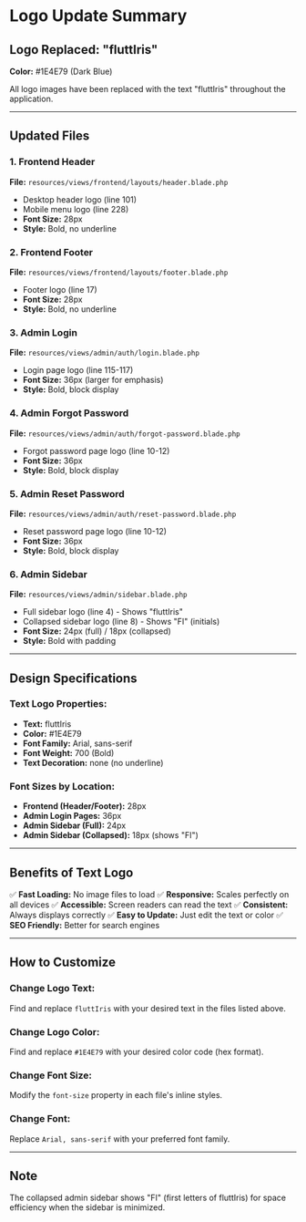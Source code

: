 # Logo Update Summary

## Logo Replaced: "fluttIris"
**Color:** #1E4E79 (Dark Blue)

All logo images have been replaced with the text "fluttIris" throughout the application.

---

## Updated Files

### 1. Frontend Header
**File:** `resources/views/frontend/layouts/header.blade.php`
- Desktop header logo (line 101)
- Mobile menu logo (line 228)
- **Font Size:** 28px
- **Style:** Bold, no underline

### 2. Frontend Footer
**File:** `resources/views/frontend/layouts/footer.blade.php`
- Footer logo (line 17)
- **Font Size:** 28px
- **Style:** Bold, no underline

### 3. Admin Login
**File:** `resources/views/admin/auth/login.blade.php`
- Login page logo (line 115-117)
- **Font Size:** 36px (larger for emphasis)
- **Style:** Bold, block display

### 4. Admin Forgot Password
**File:** `resources/views/admin/auth/forgot-password.blade.php`
- Forgot password page logo (line 10-12)
- **Font Size:** 36px
- **Style:** Bold, block display

### 5. Admin Reset Password
**File:** `resources/views/admin/auth/reset-password.blade.php`
- Reset password page logo (line 10-12)
- **Font Size:** 36px
- **Style:** Bold, block display

### 6. Admin Sidebar
**File:** `resources/views/admin/sidebar.blade.php`
- Full sidebar logo (line 4) - Shows "fluttIris"
- Collapsed sidebar logo (line 8) - Shows "FI" (initials)
- **Font Size:** 24px (full) / 18px (collapsed)
- **Style:** Bold with padding

---

## Design Specifications

### Text Logo Properties:
- **Text:** fluttIris
- **Color:** #1E4E79
- **Font Family:** Arial, sans-serif
- **Font Weight:** 700 (Bold)
- **Text Decoration:** none (no underline)

### Font Sizes by Location:
- **Frontend (Header/Footer):** 28px
- **Admin Login Pages:** 36px
- **Admin Sidebar (Full):** 24px
- **Admin Sidebar (Collapsed):** 18px (shows "FI")

---

## Benefits of Text Logo

✅ **Fast Loading:** No image files to load
✅ **Responsive:** Scales perfectly on all devices
✅ **Accessible:** Screen readers can read the text
✅ **Consistent:** Always displays correctly
✅ **Easy to Update:** Just edit the text or color
✅ **SEO Friendly:** Better for search engines

---

## How to Customize

### Change Logo Text:
Find and replace `fluttIris` with your desired text in the files listed above.

### Change Logo Color:
Find and replace `#1E4E79` with your desired color code (hex format).

### Change Font Size:
Modify the `font-size` property in each file's inline styles.

### Change Font:
Replace `Arial, sans-serif` with your preferred font family.

---

## Note
The collapsed admin sidebar shows "FI" (first letters of fluttIris) for space efficiency when the sidebar is minimized.
